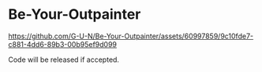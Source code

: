 # Be-Your-Outpainter


https://github.com/G-U-N/Be-Your-Outpainter/assets/60997859/9c10fde7-c881-4dd6-89b3-00b95ef9d099


Code will be released if accepted.
